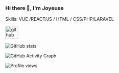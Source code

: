 ### Hi there 👋, I'm Joyeuse

Skills: VUE /REACT/JS / HTML / CSS/PHP/LARAVEL



[<img src='https://cdn.jsdelivr.net/npm/simple-icons@3.0.1/icons/github.svg' alt='github' height='40'>](https://github.com/Joyeuse-Irambona)  

![GitHub stats](https://github-readme-stats.vercel.app/api?username=Joyeuse-Irambona&show_icons=true)  

![GitHub Activity Graph](https://activity-graph.herokuapp.com/graph?username=Joyeuse-Irambona)  

![Profile views](https://gpvc.arturio.dev/Joyeuse-Irambona)  

